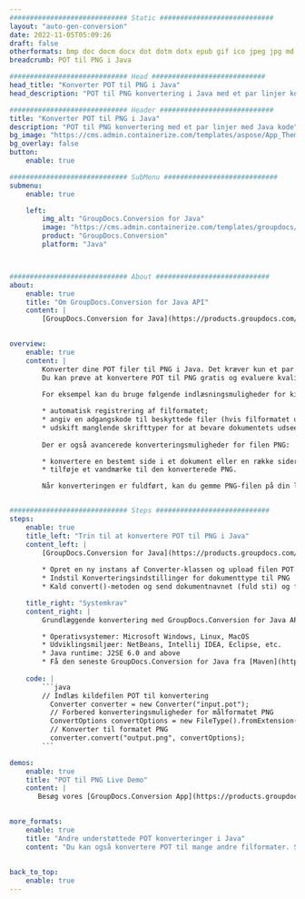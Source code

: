 ```yaml
---
############################# Static ############################
layout: "auto-gen-conversion"
date: 2022-11-05T05:09:26
draft: false
otherformats: bmp doc docm docx dot dotm dotx epub gif ico jpeg jpg md odt ott pdf png psd rtf tex tif tiff txt xps
breadcrumb: POT til PNG i Java

############################# Head ############################
head_title: "Konverter POT til PNG i Java"
head_description: "POT til PNG konvertering i Java med et par linjer kode. Konverter over 160 filformater ved hjælp af GroupDocs dokumentkonverterings-API for Java"

############################# Header ############################
title: "Konverter POT til PNG i Java"
description: "POT til PNG konvertering med et par linjer med Java kode"
bg_image: "https://cms.admin.containerize.com/templates/aspose/App_Themes/V3/images/bg/header1.png"
bg_overlay: false
button:
    enable: true

############################# SubMenu ############################
submenu:
    enable: true

    left:
        img_alt: "GroupDocs.Conversion for Java"
        image: "https://cms.admin.containerize.com/templates/groupdocs/images/product-logos/90x90-noborder/groupdocs-conversion-java.png"
        product: "GroupDocs.Conversion"
        platform: "Java"



############################# About ############################
about:
    enable: true
    title: "Om GroupDocs.Conversion for Java API"
    content: |
        [GroupDocs.Conversion for Java](https://products.groupdocs.com/conversion/java/) er en avanceret filformatkonverterings-API til konvertering mellem populære billed- og dokumentformater såsom Microsoft Office, OpenDocument, PDF, HTML, e-mail, CAD. og meget mere med blot et par linjer kode. Den native API registrerer automatisk formaterne af de originale dokumenter og tilbyder mange muligheder for at tilpasse de konverterede dokumenter. Sammen med funktionen til at udtrække information fra et dokument, understøtter den også caching af konverteringsresultaterne til den lokale disk som standard. Enhver form for cachelagring kan dog understøttes ved at implementere de passende grænseflader - Amazon S3, Dropbox, Google Drive, Windows Azure, Reddis eller andre.
    

overview:
    enable: true
    content: |
        Konverter dine POT filer til PNG i Java. Det kræver kun et par linjer med Java kode på enhver platform efter eget valg, såsom Windows, Linux, macOS.
        Du kan prøve at konvertere POT til PNG gratis og evaluere kvaliteten af ​​konverteringsresultaterne. Sammen med simple filkonverteringsscripts kan du prøve mere sofistikerede muligheder for at indlæse POT-kildefilen og gemme PNG-outputtet. 
        
        For eksempel kan du bruge følgende indlæsningsmuligheder for kilden POT:

        * automatisk registrering af filformatet;
        * angiv en adgangskode til beskyttede filer (hvis filformatet understøtter det);
        * udskift manglende skrifttyper for at bevare dokumentets udseende.
        
        Der er også avancerede konverteringsmuligheder for filen PNG:

        * konvertere en bestemt side i et dokument eller en række sider;
        * tilføje et vandmærke til den konverterede PNG.

        Når konverteringen er fuldført, kan du gemme PNG-filen på din lokale filsti eller på et tredjepartslager såsom FTP, Amazon S3, Google Drive, Dropbox osv. Bemærk venligst - for at konvertere POT til PNG, behøver du ikke installere yderligere software, såsom MS Office, Open Office, Adobe Acrobat Reader osv.


############################# Steps ############################
steps:
    enable: true
    title_left: "Trin til at konvertere POT til PNG i Java"
    content_left: |
        [GroupDocs.Conversion for Java](https://products.groupdocs.com/conversion/java/) giver udviklere mulighed for nemt at konvertere POT fil til PNG med et par linjer kode.
        
        * Opret en ny instans af Converter-klassen og upload filen POT med den fulde sti
        * Indstil Konverteringsindstillinger for dokumenttype til PNG
        * Kald convert()-metoden og send dokumentnavnet (fuld sti) og formatet (PNG) som en parameter

    title_right: "Systemkrav"
    content_right: |
        Grundlæggende konvertering med GroupDocs.Conversion for Java API kan udføres med blot et par linjer kode. Vores API'er understøttes på alle større platforme og operativsystemer. Før du udfører koden nedenfor, skal du sørge for, at du har følgende forudsætninger installeret på dit system.

        * Operativsystemer: Microsoft Windows, Linux, MacOS
        * Udviklingsmiljøer: NetBeans, Intellij IDEA, Eclipse, etc.
        * Java runtime: J2SE 6.0 and above
        * Få den seneste GroupDocs.Conversion for Java fra [Maven](https://repository.groupdocs.com/webapp/#/artifacts/browse/tree/General/repo/com/groupdocs/groupdocs-conversion)
         
    code: |
        ```java    
        // Indlæs kildefilen POT til konvertering
          Converter converter = new Converter("input.pot");
          // Forbered konverteringsmuligheder for målformatet PNG
          ConvertOptions convertOptions = new FileType().fromExtension("png").getConvertOptions();
          // Konverter til formatet PNG
          converter.convert("output.png", convertOptions);
        ```

demos:
    enable: true
    title: "POT til PNG Live Demo"
    content: |
       Besøg vores [GroupDocs.Conversion App](https://products.groupdocs.app/conversion/family) websted, og prøv POT til PNG konvertering nu. Den gratis demo har følgende fordele
          

more_formats:
    enable: true
    title: "Andre understøttede POT konverteringer i Java"
    content: "Du kan også konvertere POT til mange andre filformater. Se venligst listen nedenfor."
       
       
back_to_top:
    enable: true
---
```

